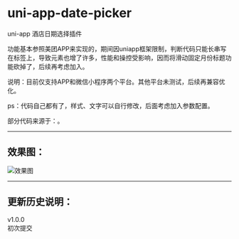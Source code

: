 # uni-app-date-picker
uni-app 酒店日期选择插件

功能基本参照美团APP来实现的，期间因uniapp框架限制，判断代码只能长串写在标签上，导致元素也增了许多，性能和操控受影响，因而将滑动固定月份标题功能砍掉了，后续再考虑加入。

说明：目前仅支持APP和微信小程序两个平台。其他平台未测试，后续再兼容优化。   

ps：代码自己都有了，样式、文字可以自行修改，后面考虑加入参数配置。

部分代码来源于：[](https://github.com/zrxisme/date-for-wx)。

---
## 效果图：
![效果图](https://zhangdaren.github.io/uni-app-date-picker/static/date-picker/gif.gif)


---
## 更新历史说明：
v1.0.0   
初次提交
